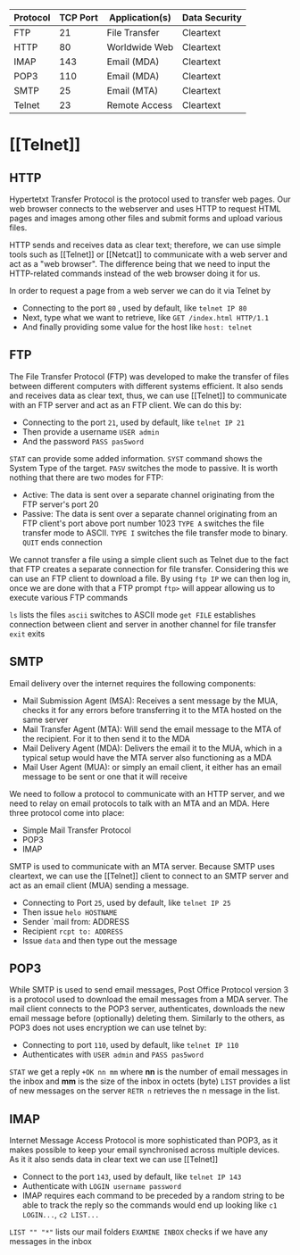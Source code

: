 | Protocol | TCP Port | Application(s) | Data Security |
| -------- | -------- | -------------- | ------------- |
| FTP      | 21       | File Transfer  | Cleartext     |
| HTTP     | 80       | Worldwide Web  | Cleartext     |
| IMAP     | 143      | Email (MDA)    | Cleartext     |
| POP3     | 110      | Email (MDA)    | Cleartext     |
| SMTP     | 25       | Email (MTA)    | Cleartext     |
| Telnet   | 23       | Remote Access  | Cleartext     |


# [[Telnet]]

## HTTP
Hypertetxt Transfer Protocol is the protocol used to transfer web pages. Our web browser connects to the webserver and uses HTTP to request HTML pages and images among other files and submit forms and upload various files. 

HTTP sends and receives data as clear text; therefore, we can use simple tools such as [[Telnet]] or [[Netcat]] to communicate with a web server and act as a "web browser". The difference being that we need to input the HTTP-related commands instead of the web browser doing it for us.

In order to request a page from a web server we can do it via Telnet by
* Connecting to the port `80` , used by default, like `telnet IP 80`
* Next, type what we want to retrieve, like `GET /index.html HTTP/1.1`
* And finally providing some value for the host like `host: telnet` 

## FTP
The File Transfer Protocol (FTP) was developed to make the transfer of files between different computers with different systems efficient. It also sends and receives data as clear text, thus, we can use [[Telnet]] to communicate with an FTP server and act as an FTP client. We can do this by:
* Connecting to the port `21`, used by default, like `telnet IP 21`
* Then provide a username `USER admin`
* And the password `PASS pas5word`

`STAT` can provide some added information. 
`SYST` command shows the System Type of the target. 
`PASV` switches the mode to passive. It is worth nothing that there are two modes for FTP:
* Active: The data is sent over a separate channel originating from the FTP server's port 20
* Passive: The data is sent over a separate channel originating from an FTP client's port above port number 1023
`TYPE A` switches the file transfer mode to ASCII.
`TYPE I` switches the file transfer mode to binary.
`QUIT` ends connection

We cannot transfer a file using a simple client such as Telnet due to the fact that FTP creates a separate connection for file transfer. 
Considering this we can use an FTP client to download a file. By using `ftp IP` we can then log in, once we are done with that a FTP prompt `ftp>` will appear allowing us to execute various FTP commands

`ls` lists the files
`ascii` switches to ASCII mode
`get FILE` establishes connection between client and server in another channel for file transfer
`exit` exits


## SMTP
Email delivery over the internet requires the following components:
* Mail Submission Agent (MSA): Receives a sent message by the MUA, checks it for any errors before transferring it to the MTA hosted on the same server
* Mail Transfer Agent (MTA): Will send the email message to the MTA of the recipient. For it to then send it to the MDA 
* Mail Delivery Agent (MDA): Delivers the email it to the MUA, which in a typical setup would have the MTA server also functioning as a MDA
* Mail User Agent (MUA): or simply an email client, it either has an email message to be sent or one that it will receive

We need to follow a protocol to communicate with an HTTP server, and we need to relay on email protocols to talk with an MTA and an MDA. Here three protocol come into place:
* Simple Mail Transfer Protocol
* POP3
* IMAP

SMTP is used to communicate with an MTA server. Because SMTP uses cleartext, we can use the [[Telnet]] client to connect to an SMTP server and act as an email client (MUA) sending a message.

* Connecting to Port `25`, used by default, like `telnet IP 25`
* Then issue `helo HOSTNAME`
* Sender `mail from: ADDRESS
* Recipient `rcpt to: ADDRESS`
* Issue `data` and then type out the message

## POP3
While SMTP is used to send email messages, Post Office Protocol version 3 is a protocol used to download the email messages from a MDA server. The mail client connects to the POP3 server, authenticates, downloads the new email message before (optionally) deleting them. 
Similarly to the others, as POP3 does not uses encryption we can use telnet by:
* Connecting to port `110`, used by default, like `telnet IP 110`
* Authenticates with `USER admin` and `PASS pas5word`

`STAT` we get a reply `+OK nn mm` where **nn** is the number of email messages in the inbox and **mm** is the size of the inbox in octets (byte)
`LIST` provides a list of new messages on the server
`RETR n` retrieves the n message in the list.

## IMAP
Internet Message Access Protocol is more sophisticated than POP3, as it makes possible to keep your email synchronised across multiple devices. As it it also sends data in clear text we can use [[Telnet]] 
- Connect to the port `143`, used by default, like `telnet IP 143`
- Authenticate with `LOGIN username password`
- IMAP requires each command to be preceded by a random string to be able to track the reply so the commands would end up looking like `c1 LOGIN...`, `c2 LIST...`

`LIST "" "*"` lists our mail folders
`EXAMINE INBOX` checks if we have any messages in the inbox

